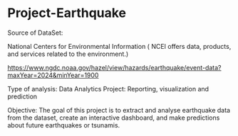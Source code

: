 # Project-Earthquake

Source of DataSet: 

National Centers for Environmental Information ( NCEI offers data, products, and services related to the environment.)
                   
https://www.ngdc.noaa.gov/hazel/view/hazards/earthquake/event-data?maxYear=2024&minYear=1900 
                  
Type of analysis:
Data Analytics Project: Reporting, visualization and prediction

Objective:
The goal of this project is to extract and analyse earthquake data from the dataset, create an interactive dashboard, and make predictions about future earthquakes or tsunamis. 
